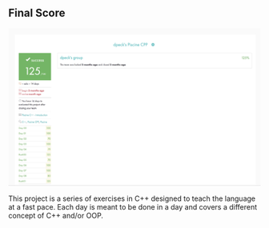 <h2><strong>Final Score</strong></h2>

![Alt text](https://github.com/dylanmpeck/CPP-Piscine/blob/master/screenshots/score.png "CPP Piscine")

This project is a series of exercises in C++ designed to teach the language at a fast pace. Each day is meant to be done in a day and covers a different concept of C++ and/or OOP.
